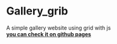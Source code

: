 # Gallery_grib
A simple gallery website using grid with js <br />
[**you can check it on github pages**](https://lolifmaster.github.io/Gallery_grib/)
